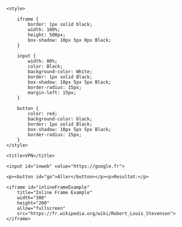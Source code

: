<body>
	
	<style>
		
		iframe {
		    border: 1px solid black;
		    width: 100%;
		    height: 500px;
		    box-shadow: 10px 5px 0px Black;
		}

		input {
		    width: 80%;
		    color: Black;
		    background-color: White;
		    border: 1px solid Black;
		    box-shadow: 10px 5px 5px Black;
		    border-radius: 15px;
		    margin-left: 15px;
		}

		button {
		    color: red;
		    background-color: black;
		    border: 1px solid Black;
		    box-shadow: 10px 5px 5px Black;
		    border-radius: 15px;
		}
	</style>

	<title>VPN</title>

	<input id="inweb" value="https://google.fr">
   
	<p><button id="go">Aller</button></p><p>Resultat:</p>

	<iframe id="inlineFrameExample"
	    title="Inline Frame Example"
	    width="300"
	    height="200"
	    allow="fullscreen"
	    src="https://fr.wikipedia.org/wiki/Robert_Louis_Stevenson">
	</iframe>
</body>
